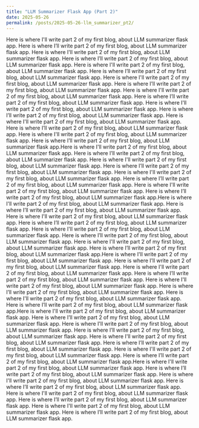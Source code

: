 ```yaml
---
title: "LLM Summarizer Flask App (Part 2)"
date: 2025-05-26
permalink: /posts/2025-05-26-llm_summarizer_pt2/
---
```


Here is where I'll write part 2 of my first blog, about LLM summarizer flask app. 
Here is where I’ll write part 2 of my first blog, about LLM summarizer flask app.
Here is where I'll write part 2 of my first blog, about LLM summarizer flask app. 
Here is where I’ll write part 2 of my first blog, about LLM summarizer flask app.
Here is where I'll write part 2 of my first blog, about LLM summarizer flask app. 
Here is where I’ll write part 2 of my first blog, about LLM summarizer flask app.
Here is where I'll write part 2 of my first blog, about LLM summarizer flask app. 
Here is where I’ll write part 2 of my first blog, about LLM summarizer flask app.
Here is where I'll write part 2 of my first blog, about LLM summarizer flask app. 
Here is where I’ll write part 2 of my first blog, about LLM summarizer flask app.
Here is where I'll write part 2 of my first blog, about LLM summarizer flask app. 
Here is where I’ll write part 2 of my first blog, about LLM summarizer flask app.
Here is where I'll write part 2 of my first blog, about LLM summarizer flask app. 
Here is where I’ll write part 2 of my first blog, about LLM summarizer flask app.
Here is where I'll write part 2 of my first blog, about LLM summarizer flask app. 
Here is where I’ll write part 2 of my first blog, about LLM summarizer flask app.Here is where I'll write part 2 of my first blog, about LLM summarizer flask app. 
Here is where I’ll write part 2 of my first blog, about LLM summarizer flask app.
Here is where I'll write part 2 of my first blog, about LLM summarizer flask app. 
Here is where I’ll write part 2 of my first blog, about LLM summarizer flask app.
Here is where I'll write part 2 of my first blog, about LLM summarizer flask app. 
Here is where I’ll write part 2 of my first blog, about LLM summarizer flask app.
Here is where I'll write part 2 of my first blog, about LLM summarizer flask app. 
Here is where I’ll write part 2 of my first blog, about LLM summarizer flask app.Here is where I'll write part 2 of my first blog, about LLM summarizer flask app. 
Here is where I’ll write part 2 of my first blog, about LLM summarizer flask app.
Here is where I'll write part 2 of my first blog, about LLM summarizer flask app. 
Here is where I’ll write part 2 of my first blog, about LLM summarizer flask app.
Here is where I'll write part 2 of my first blog, about LLM summarizer flask app. 
Here is where I’ll write part 2 of my first blog, about LLM summarizer flask app.
Here is where I'll write part 2 of my first blog, about LLM summarizer flask app. 
Here is where I’ll write part 2 of my first blog, about LLM summarizer flask app.Here is where I'll write part 2 of my first blog, about LLM summarizer flask app. 
Here is where I’ll write part 2 of my first blog, about LLM summarizer flask app.
Here is where I'll write part 2 of my first blog, about LLM summarizer flask app. 
Here is where I’ll write part 2 of my first blog, about LLM summarizer flask app.
Here is where I'll write part 2 of my first blog, about LLM summarizer flask app. 
Here is where I’ll write part 2 of my first blog, about LLM summarizer flask app.
Here is where I'll write part 2 of my first blog, about LLM summarizer flask app. 
Here is where I’ll write part 2 of my first blog, about LLM summarizer flask app.Here is where I'll write part 2 of my first blog, about LLM summarizer flask app. 
Here is where I’ll write part 2 of my first blog, about LLM summarizer flask app.
Here is where I'll write part 2 of my first blog, about LLM summarizer flask app. 
Here is where I’ll write part 2 of my first blog, about LLM summarizer flask app.
Here is where I'll write part 2 of my first blog, about LLM summarizer flask app. 
Here is where I’ll write part 2 of my first blog, about LLM summarizer flask app.
Here is where I'll write part 2 of my first blog, about LLM summarizer flask app. 
Here is where I’ll write part 2 of my first blog, about LLM summarizer flask app.Here is where I'll write part 2 of my first blog, about LLM summarizer flask app. 
Here is where I’ll write part 2 of my first blog, about LLM summarizer flask app.
Here is where I'll write part 2 of my first blog, about LLM summarizer flask app. 
Here is where I’ll write part 2 of my first blog, about LLM summarizer flask app.
Here is where I'll write part 2 of my first blog, about LLM summarizer flask app. 
Here is where I’ll write part 2 of my first blog, about LLM summarizer flask app.
Here is where I'll write part 2 of my first blog, about LLM summarizer flask app. 
Here is where I’ll write part 2 of my first blog, about LLM summarizer flask app.